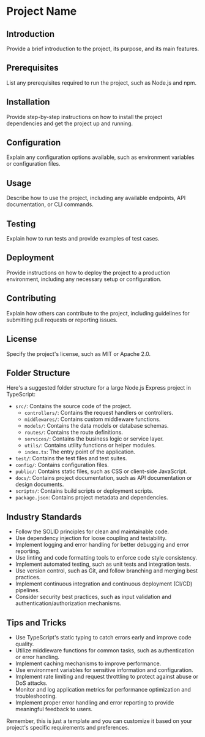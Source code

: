 # Project Name

## Introduction

Provide a brief introduction to the project, its purpose, and its main features.

## Prerequisites

List any prerequisites required to run the project, such as Node.js and npm.

## Installation

Provide step-by-step instructions on how to install the project dependencies and get the project up and running.

## Configuration

Explain any configuration options available, such as environment variables or configuration files.

## Usage

Describe how to use the project, including any available endpoints, API documentation, or CLI commands.

## Testing

Explain how to run tests and provide examples of test cases.

## Deployment

Provide instructions on how to deploy the project to a production environment, including any necessary setup or configuration.

## Contributing

Explain how others can contribute to the project, including guidelines for submitting pull requests or reporting issues.

## License

Specify the project's license, such as MIT or Apache 2.0.

## Folder Structure

Here's a suggested folder structure for a large Node.js Express project in TypeScript:

- `src/`: Contains the source code of the project.
  - `controllers/`: Contains the request handlers or controllers.
  - `middlewares/`: Contains custom middleware functions.
  - `models/`: Contains the data models or database schemas.
  - `routes/`: Contains the route definitions.
  - `services/`: Contains the business logic or service layer.
  - `utils/`: Contains utility functions or helper modules.
  - `index.ts`: The entry point of the application.
- `test/`: Contains the test files and test suites.
- `config/`: Contains configuration files.
- `public/`: Contains static files, such as CSS or client-side JavaScript.
- `docs/`: Contains project documentation, such as API documentation or design documents.
- `scripts/`: Contains build scripts or deployment scripts.
- `package.json`: Contains project metadata and dependencies.

## Industry Standards

- Follow the SOLID principles for clean and maintainable code.
- Use dependency injection for loose coupling and testability.
- Implement logging and error handling for better debugging and error reporting.
- Use linting and code formatting tools to enforce code style consistency.
- Implement automated testing, such as unit tests and integration tests.
- Use version control, such as Git, and follow branching and merging best practices.
- Implement continuous integration and continuous deployment (CI/CD) pipelines.
- Consider security best practices, such as input validation and authentication/authorization mechanisms.

## Tips and Tricks

- Use TypeScript's static typing to catch errors early and improve code quality.
- Utilize middleware functions for common tasks, such as authentication or error handling.
- Implement caching mechanisms to improve performance.
- Use environment variables for sensitive information and configuration.
- Implement rate limiting and request throttling to protect against abuse or DoS attacks.
- Monitor and log application metrics for performance optimization and troubleshooting.
- Implement proper error handling and error reporting to provide meaningful feedback to users.

Remember, this is just a template and you can customize it based on your project's specific requirements and preferences.
